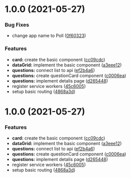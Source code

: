 # 1.0.0 (2021-05-27)


### Bug Fixes

* change app name to Poll ([0f60323](https://github.com/najafsen/hey-car/commit/0f60323729703c5bbddc59c6aad87addd2a799fa))


### Features

* **card:** create the basic component ([cc09cdc](https://github.com/najafsen/hey-car/commit/cc09cdcde53e9d55c2b48e17d4d2475f257d32f2))
* **dataGrid:** implement the basic component ([a3eee12](https://github.com/najafsen/hey-car/commit/a3eee1231dc995d0ba30bdd99d516b3ca0c89e1b))
* **questions:** connect list to api ([ef2b4a6](https://github.com/najafsen/hey-car/commit/ef2b4a6d515fba35453fd84b11163bfdb3d3710d))
* **questions:** create questionCard component ([c0006ea](https://github.com/najafsen/hey-car/commit/c0006ea2e9809bbf3d2771c0b057e403940c82ce))
* **questions:** implement detalis page ([d265448](https://github.com/najafsen/hey-car/commit/d265448aa88ccc00cf9029829bd66212f1423818))
* register service workers ([45c6005](https://github.com/najafsen/hey-car/commit/45c600584f9072bc66c664495d0a746b25936b63))
* setup basic routing ([4868a3d](https://github.com/najafsen/hey-car/commit/4868a3d6fdc7a9fd4a71f5f3dd045938d2f3955c))

# 1.0.0 (2021-05-27)


### Features

* **card:** create the basic component ([cc09cdc](https://github.com/najafsen/hey-car/commit/cc09cdcde53e9d55c2b48e17d4d2475f257d32f2))
* **dataGrid:** implement the basic component ([a3eee12](https://github.com/najafsen/hey-car/commit/a3eee1231dc995d0ba30bdd99d516b3ca0c89e1b))
* **questions:** connect list to api ([ef2b4a6](https://github.com/najafsen/hey-car/commit/ef2b4a6d515fba35453fd84b11163bfdb3d3710d))
* **questions:** create questionCard component ([c0006ea](https://github.com/najafsen/hey-car/commit/c0006ea2e9809bbf3d2771c0b057e403940c82ce))
* **questions:** implement detalis page ([d265448](https://github.com/najafsen/hey-car/commit/d265448aa88ccc00cf9029829bd66212f1423818))
* register service workers ([45c6005](https://github.com/najafsen/hey-car/commit/45c600584f9072bc66c664495d0a746b25936b63))
* setup basic routing ([4868a3d](https://github.com/najafsen/hey-car/commit/4868a3d6fdc7a9fd4a71f5f3dd045938d2f3955c))
